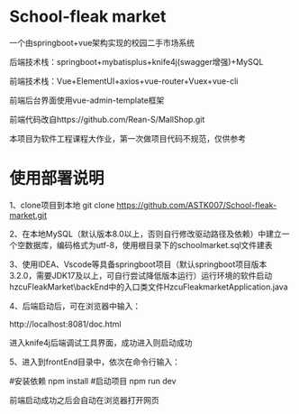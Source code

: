 # School-fleak market
一个由springboot+vue架构实现的校园二手市场系统

后端技术栈：springboot+mybatisplus+knife4j(swagger增强)+MySQL

前端技术栈：Vue+ElementUI+axios+vue-router+Vuex+vue-cli

前端后台界面使用vue-admin-template框架

前端代码改自https://github.com/Rean-S/MallShop.git

本项目为软件工程课程大作业，第一次做项目代码不规范，仅供参考


# 使用部署说明

1、clone项目到本地 git clone https://github.com/ASTK007/School-fleak-market.git

2、在本地MySQL（默认版本8.0以上，否则自行修改驱动路径及依赖）中建立一个空数据库，编码格式为utf-8，使用根目录下的schoolmarket.sql文件建表

3、使用IDEA、Vscode等具备springboot项目（默认springboot项目版本3.2.0，需要JDK17及以上，可自行尝试降低版本运行）运行环境的软件启动hzcuFleakMarket\backEnd中的入口类文件HzcuFleakmarketApplication.java

4、后端启动后，可在浏览器中输入：

http://localhost:8081/doc.html

进入knife4j后端调试工具界面，成功进入则启动成功

5、进入到frontEnd目录中，依次在命令行输入：

#安装依赖
npm install
#启动项目
npm run dev

前端启动成功之后会自动在浏览器打开网页
